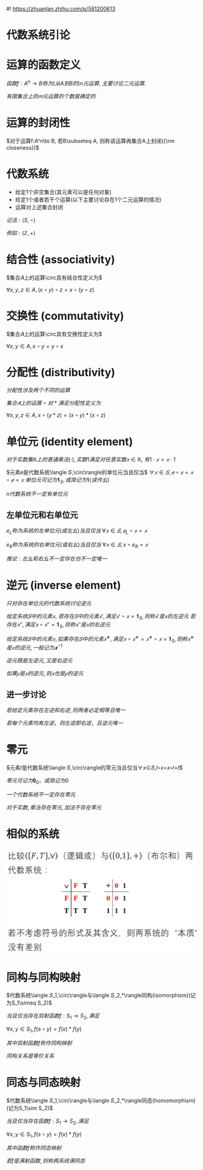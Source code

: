 #! https://zhuanlan.zhihu.com/p/581200613
# 代数系统引论

# 运算的函数定义

$函数f:A^n\to B称为(从A到B的)n元运算,$
$主要讨论二元运算.$

$有限集合上的𝑚元运算的个数是确定的$

# 运算的封闭性

$对于运算f:A^n\to B, 若B\subseteq A, 则称该运算再集合A上封闭({\rm closeness})$

# 代数系统

* 给定1个非空集合(其元素可以是任何对象)
* 给定1个或者若干个运算(以下主要讨论存在1个二元运算的情况)
* 运算对上述集合封闭

$记法: \langle S,\circ\rangle$

$例如: \langle\mathbb{Z}, +\rangle$

# 结合性 (associativity)

$集合𝐴上的运算\circ具有结合性定义为$

$\forall x,y,z\in A, (x\circ y)\circ z = x\circ (y\circ z)$

# 交换性 (commutativity)

$集合𝐴上的运算\circ具有交换性定义为$

$\forall x,y\in A, x\circ y=y\circ x$

# 分配性 (distributivity)

$分配性涉及两个不同的运算$

$集合𝐴上的运算\circ 对*满足分配性定义为$

$\forall x,y,z\in A, x\circ (y * z) = (x\circ y)*(x\circ z)$

# 单位元 (identity element)

$对于实数集ℝ上的普通乘法(⋅), 实数1满足对任意实数𝑥∈ℝ,$
$有1⋅𝑥=𝑥⋅1$

$元素𝑒是代数系统\langle 𝑆,\circ\rangle的单位元当且仅当$
$∀𝑥∈𝑆,𝑒\circ 𝑥=𝑥\circ 𝑒=𝑥$
$单位元可记为𝟏_S, 或简记为𝟏 (读作幺)$

$n代数系统不一定有单位元$

## 左单位元和右单位元

$e_L称为系统的左单位元(或左幺)当且仅当$
$∀𝑥∈𝑆,𝑒_L\circ 𝑥=𝑥$

$e_R称为系统的右单位元(或右幺)当且仅当$
$∀𝑥∈𝑆,x\circ e_R=𝑥$

$推论: 左幺和右幺不一定存在也不一定唯一$


# 逆元 (inverse element)

$只对存在单位元的代数系统讨论逆元$

$给定系统𝑆中的元素𝑥,$
$若存在𝑆中的元素𝑥′, 满足𝑥'∘𝑥=𝟏_S, 则称𝑥′是𝑥的左逆元$
$若存在𝑥′′, 满足𝑥∘𝑥''=𝟏_S, 则称𝑥′′是𝑥的右逆元$

$给定系统𝑆中的元素𝑥, 如果存在𝑆中的元素𝑥^∗, 满足𝑥∘𝑥^∗=𝑥^∗∘𝑥=𝟏_S, 则称𝑥^∗是𝑥的逆元, 一般记为𝒙^{-1}$

$逆元既是左逆元, 又是右逆元$

$如果𝑦是𝑥的逆元, 则𝑥也是𝑦的逆元$

## 进一步讨论

$若给定元素存在左逆和右逆, 则两者必定相等且唯一$

$若每个元素均有左逆，则左逆即右逆，且逆元唯一$

# 零元

$元素𝑡是代数系统\langle 𝑆,\circ\rangle的零元当且仅当∀𝑥∈𝑆,𝑡∘𝑥=𝑥∘𝑡=𝑡$

$零元可记为𝟎_S，或简记为0$

$一个代数系统不一定存在零元$

$对于实数, 乘法存在零元, 加法不存在零元$

# 相似的系统

![](./images/2020-11-19-10-49-51.png)

# 同构与同构映射

$代数系统\langle 𝑆_1,\circ\rangle与\langle 𝑆_2,*\rangle同构(isomorphism)(记为S_1\simeq S_2)$

$当且仅当存在双射函数f:S_1\to S_2, 满足$

$\forall x,y\in S_1, f(s\circ y)=f(x)*f(y)$

$其中双射函数f称作同构映射$

$同构关系是等价关系$

# 同态与同态映射

$代数系统\langle 𝑆_1,\circ\rangle与\langle 𝑆_2,*\rangle同态(homomorphism)(记为S_1\sim S_2)$

$当且仅当存在函数f:S_1\to S_2, 满足$

$\forall x,y\in S_1, f(s\circ y)=f(x)*f(y)$

$其中函数f称作同态映射$

$若f是满射函数, 则称两系统满同态$

